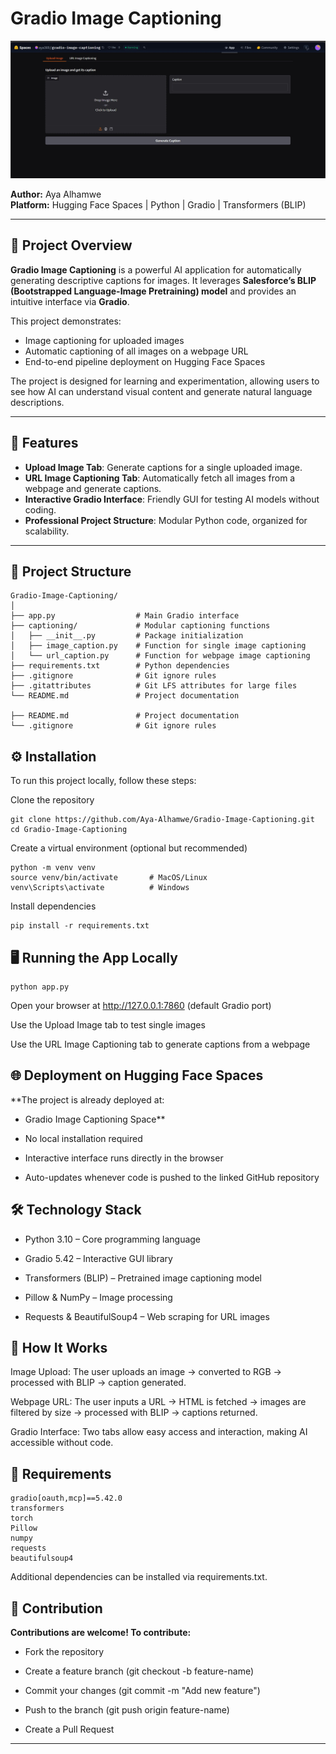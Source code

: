 # Gradio Image Captioning

![Project Design](design.jpg)

**Author:** Aya Alhamwe  
**Platform:** Hugging Face Spaces | Python | Gradio | Transformers (BLIP)  

---

## 📖 Project Overview

**Gradio Image Captioning** is a powerful AI application for automatically generating descriptive captions for images. It leverages **Salesforce’s BLIP (Bootstrapped Language-Image Pretraining) model** and provides an intuitive interface via **Gradio**.  

This project demonstrates:
- Image captioning for uploaded images  
- Automatic captioning of all images on a webpage URL  
- End-to-end pipeline deployment on Hugging Face Spaces  

The project is designed for learning and experimentation, allowing users to see how AI can understand visual content and generate natural language descriptions.

---

## 🚀 Features

- **Upload Image Tab**: Generate captions for a single uploaded image.  
- **URL Image Captioning Tab**: Automatically fetch all images from a webpage and generate captions.  
- **Interactive Gradio Interface**: Friendly GUI for testing AI models without coding.  
- **Professional Project Structure**: Modular Python code, organized for scalability.  

---

## 📂 Project Structure

```text
Gradio-Image-Captioning/
│
├── app.py                  # Main Gradio interface
├── captioning/             # Modular captioning functions
│   ├── __init__.py         # Package initialization
│   ├── image_caption.py    # Function for single image captioning
│   └── url_caption.py      # Function for webpage image captioning
├── requirements.txt        # Python dependencies
├── .gitignore              # Git ignore rules
├── .gitattributes          # Git LFS attributes for large files
└── README.md               # Project documentation

├── README.md               # Project documentation
└── .gitignore              # Git ignore rules
```

## ⚙️ Installation

To run this project locally, follow these steps:

Clone the repository

```
git clone https://github.com/Aya-Alhamwe/Gradio-Image-Captioning.git
cd Gradio-Image-Captioning
```

Create a virtual environment (optional but recommended)

```
python -m venv venv
source venv/bin/activate       # MacOS/Linux
venv\Scripts\activate          # Windows
```

Install dependencies

```
pip install -r requirements.txt
```

 ## 🖥 Running the App Locally

```
python app.py
```

Open your browser at http://127.0.0.1:7860 (default Gradio port)

Use the Upload Image tab to test single images

Use the URL Image Captioning tab to generate captions from a webpage

 ## 🌐 Deployment on Hugging Face Spaces

**The project is already deployed at:
- Gradio Image Captioning Space**

- No local installation required

- Interactive interface runs directly in the browser

- Auto-updates whenever code is pushed to the linked GitHub repository

 ## 🛠 Technology Stack

- Python 3.10 – Core programming language

- Gradio 5.42 – Interactive GUI library

- Transformers (BLIP) – Pretrained image captioning model

- Pillow & NumPy – Image processing

- Requests & BeautifulSoup4 – Web scraping for URL images

 ## 🔧 How It Works

Image Upload: The user uploads an image → converted to RGB → processed with BLIP → caption generated.

Webpage URL: The user inputs a URL → HTML is fetched → images are filtered by size → processed with BLIP → captions returned.

Gradio Interface: Two tabs allow easy access and interaction, making AI accessible without code.

 ## 📄 Requirements
```
gradio[oauth,mcp]==5.42.0
transformers
torch
Pillow
numpy
requests
beautifulsoup4
```

Additional dependencies can be installed via requirements.txt.

 ## 🧩 Contribution

**Contributions are welcome!
To contribute:**

- Fork the repository

- Create a feature branch (git checkout -b feature-name)

- Commit your changes (git commit -m "Add new feature")

- Push to the branch (git push origin feature-name)

- Create a Pull Request

 ---
 
 
